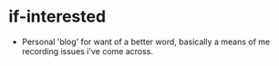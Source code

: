 # if-interested

- Personal 'blog' for want of a better word, basically a means of me recording issues i've come across.
